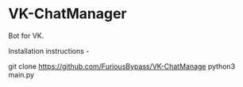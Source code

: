 # VK-ChatManager
Bot for VK. 

Installation instructions -

git clone https://github.com/FuriousBypass/VK-ChatManage
python3 main.py
